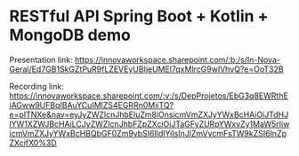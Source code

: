 # RESTful API Spring Boot + Kotlin + MongoDB demo

Presentation link: https://innovaworkspace.sharepoint.com/:b:/s/In-Nova-Geral/Ed7GB1SkGZtPuR9fLZEVEyUBIjeUMEl7qxMlrcG9wIVhvQ?e=OoT32B

Recording link: https://innovaworkspace.sharepoint.com/:v:/s/DepProjetos/EbG3q8EWRthEiAGww9UFBqIBAuYCuIMlZS4EGRRn0MiiTQ?e=pITNXe&nav=eyJyZWZlcnJhbEluZm8iOnsicmVmZXJyYWxBcHAiOiJTdHJlYW1XZWJBcHAiLCJyZWZlcnJhbFZpZXciOiJTaGFyZURpYWxvZy1MaW5rIiwicmVmZXJyYWxBcHBQbGF0Zm9ybSI6IldlYiIsInJlZmVycmFsTW9kZSI6InZpZXcifX0%3D
